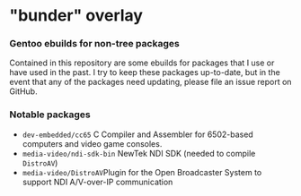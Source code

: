 # "bunder" overlay

### Gentoo ebuilds for non-tree packages

Contained in this repository are some ebuilds for packages that I use or have used in the past.  I try to keep these packages up-to-date, but in the event that any of the packages need updating, please file an issue report on GitHub.

### Notable packages

- `dev-embedded/cc65` C Compiler and Assembler for 6502-based computers and video game consoles.
- `media-video/ndi-sdk-bin` NewTek NDI SDK (needed to compile `DistroAV`)
- `media-video/DistroAV`Plugin for the Open Broadcaster System to support NDI A/V-over-IP communication
